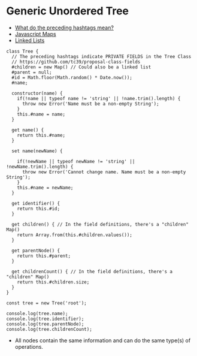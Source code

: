 # Generic Unordered Tree
- [What do the preceding hashtags mean?](https://github.com/tc39/proposal-class-fields)
- [Javascript Maps](https://www.w3schools.com/js/js_object_maps.asp)
- [Linked Lists](https://www.youtube.com/playlist?list=PLpWvGP6yhJUjYVMTzZIQmOHssllxAw8QY)
```
class Tree {
  // The preceding hashtags indicate PRIVATE FIELDS in the Tree Class
  // https://github.com/tc39/proposal-class-fields
  #children = new Map() // Could also be a linked list
  #parent = null;
  #id = Math.floor(Math.random() * Date.now());
  #name;
  
  constructor(name) {
    if(!name || typeof name != 'string' || !name.trim().length) {
      throw new Error('Name must be a non-empty String');
    }
    this.#name = name;
  }
  
  get name() {
    return this.#name;
  }
  
  set name(newName) {
  
    if(!newName || typeof newName != 'string' || !newName.trim().length) {
      throw new Error('Cannot change name. Name must be a non-empty String');
    }
    this.#name = newName;
  }
  
  get identifier() {
    return this.#id;
  }
  
  get children() { // In the field definitions, there's a "children" Map()
    return Array.from(this.#children.values());
  }
  
  get parentNode() {
    return this.#parent;
  }
  
  get childrenCount() { // In the field definitions, there's a "children" Map()
    return this.#children.size;
  }
}
```

```
const tree = new Tree('root');

console.log(tree.name);
console.log(tree.identifier);
console.log(tree.parentNode);
console.log(tree.childrenCount);
```

- All nodes contain the same information and can do the same type(s) of operations.
